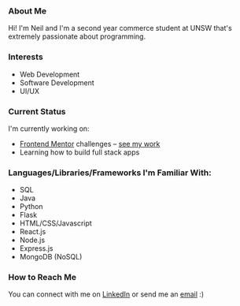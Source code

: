 ### About Me

Hi! I'm Neil and I'm a second year commerce student at UNSW that's extremely passionate about programming.

### Interests
- Web Development
- Software Development
- UI/UX

### Current Status
I'm currently working on:
- [Frontend Mentor](https://www.frontendmentor.io/home) challenges – [see my work](https://github.com/nkhatri7/Frontend-Mentor-Challenges)
- Learning how to build full stack apps

### Languages/Libraries/Frameworks I'm Familiar With:
- SQL
- Java
- Python
- Flask
- HTML/CSS/Javascript
- React.js
- Node.js
- Express.js
- MongoDB (NoSQL)

### How to Reach Me
You can connect with me on [LinkedIn](https://www.linkedin.com/in/neilkhatri/) or send me an [email](mailto:neil.khatri@gmail.com) :)
